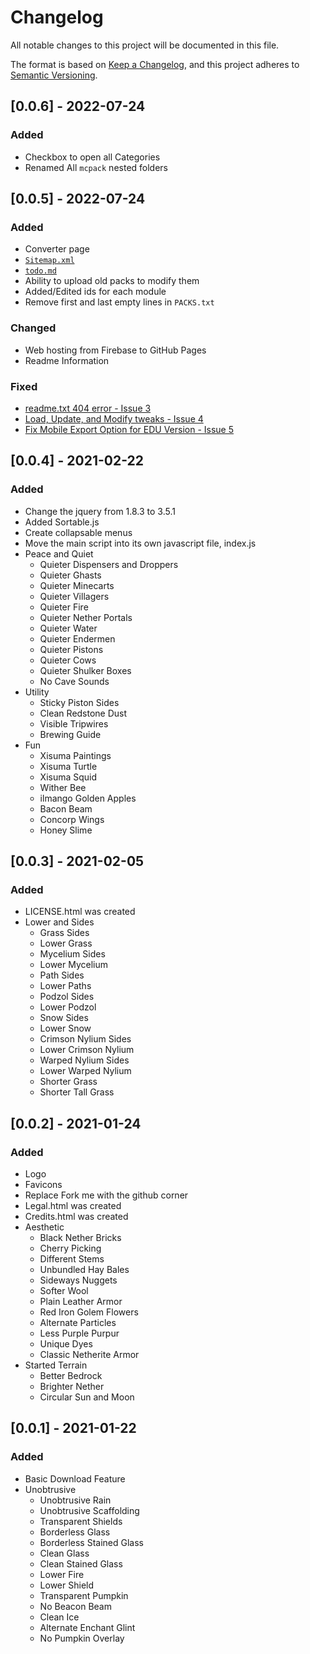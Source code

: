 # Changelog
All notable changes to this project will be documented in this file.

The format is based on [Keep a Changelog](https://keepachangelog.com/en/1.0.0/),
and this project adheres to [Semantic Versioning](https://semver.org/spec/v2.0.0.html).

## [0.0.6] - 2022-07-24
### Added
- Checkbox to open all Categories
- Renamed All `mcpack` nested folders

## [0.0.5] - 2022-07-24
### Added
- Converter page
- [`Sitemap.xml`](sitemap.xml)
- [`todo.md`](todo.md)
- Ability to upload old packs to modify them
- Added/Edited ids for each module
- Remove first and last empty lines in `PACKS.txt`

### Changed
- Web hosting from Firebase to GitHub Pages
- Readme Information

### Fixed
- [readme.txt 404 error - Issue 3](https://github.com/PiSaucer/VanillaTweaksBedrock/issues/3)
- [Load, Update, and Modify tweaks - Issue 4](https://github.com/PiSaucer/VanillaTweaksBedrock/issues/4)
- [Fix Mobile Export Option for EDU Version - Issue 5](https://github.com/PiSaucer/VanillaTweaksBedrock/issues/5)

## [0.0.4] - 2021-02-22
### Added
- Change the jquery from 1.8.3 to 3.5.1
- Added Sortable.js
- Create collapsable menus
- Move the main script into its own javascript file, index.js
- Peace and Quiet
    - Quieter Dispensers and Droppers
    - Quieter Ghasts
    - Quieter Minecarts
    - Quieter Villagers
    - Quieter Fire
    - Quieter Nether Portals
    - Quieter Water
    - Quieter Endermen
    - Quieter Pistons
    - Quieter Cows
    - Quieter Shulker Boxes
    - No Cave Sounds
- Utility
    - Sticky Piston Sides
    - Clean Redstone Dust
    - Visible Tripwires
    - Brewing Guide 
- Fun
    - Xisuma Paintings
    - Xisuma Turtle
    - Xisuma Squid
    - Wither Bee
    - ilmango Golden Apples
    - Bacon Beam
    - Concorp Wings
    - Honey Slime

## [0.0.3] - 2021-02-05
### Added
- LICENSE.html was created
- Lower and Sides
    - Grass Sides
    - Lower Grass
    - Mycelium Sides
    - Lower Mycelium
    - Path Sides
    - Lower Paths
    - Podzol Sides
    - Lower Podzol
    - Snow Sides
    - Lower Snow
    - Crimson Nylium Sides
    - Lower Crimson Nylium
    - Warped Nylium Sides
    - Lower Warped Nylium
    - Shorter Grass
    - Shorter Tall Grass

## [0.0.2] - 2021-01-24
### Added
- Logo
- Favicons
- Replace Fork me with the github corner
- Legal.html was created
- Credits.html was created
- Aesthetic
    - Black Nether Bricks
    - Cherry Picking
    - Different Stems
    - Unbundled Hay Bales
    - Sideways Nuggets
    - Softer Wool
    - Plain Leather Armor
    - Red Iron Golem Flowers
    - Alternate Particles
    - Less Purple Purpur
    - Unique Dyes
    - Classic Netherite Armor
- Started Terrain
    - Better Bedrock
    - Brighter Nether
    - Circular Sun and Moon 

## [0.0.1] - 2021-01-22
### Added
- Basic Download Feature
- Unobtrusive
    -  Unobtrusive Rain
    - Unobtrusive Scaffolding
    - Transparent Shields
    - Borderless Glass
    - Borderless Stained Glass
    - Clean Glass
    - Clean Stained Glass
    - Lower Fire
    - Lower Shield
    - Transparent Pumpkin
    - No Beacon Beam
    - Clean Ice
    - Alternate Enchant Glint
    - No Pumpkin Overlay
